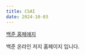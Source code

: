 ```yaml
---
title: CSAI 
date: 2024-10-03
---
```


[백준 홈페애지](https://www.acmicpc.net/)

<!--more-->

백준 온라인 저지 홈페이지 입니다. 